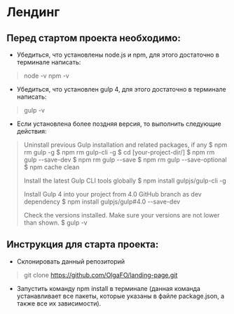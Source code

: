 # Лендинг

## Перед стартом проекта необходимо:

* Убедиться, что установлены node.js и npm, для этого достаточно в терминале написать:
> node -v
> npm -v

* Убедиться, что установлен gulp 4, для этого достаточно в терминале написать:
> gulp -v

* Если установлена более поздняя версия, то выполнить следующие действия:
> Uninstall previous Gulp installation and related packages, if any
> $ npm rm gulp -g
> $ npm rm gulp-cli -g
> $ cd [your-project-dir/]
> $ npm rm gulp --save-dev
> $ npm rm gulp --save
> $ npm rm gulp --save-optional
> $ npm cache clean
>
> Install the latest Gulp CLI tools globally
> $ npm install gulpjs/gulp-cli -g
>
> Install Gulp 4 into your project from 4.0 GitHub branch as dev dependency
> $ npm install gulpjs/gulp#4.0 --save-dev
>
> Check the versions installed. Make sure your versions are not lower than shown.
> $ gulp -v

## Инструкция для старта проекта:

* Склонировать данный репозиторий
> git clone https://github.com/OlgaFO/landing-page.git

* Запустить команду npm install в терминале (данная команда устанавливает все пакеты, которые указаны в файле package.json, а также все их зависимости).
